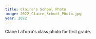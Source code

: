 ```yaml
---
title: Claire's School Photo
image: 2022_Claire_School_Photo.jpg
year: 2022
---
```

Claire LaTorra's class photo for first grade.